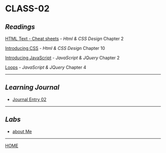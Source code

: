 # CLASS-02

## *Readings*

[HTML Text - Cheat sheets](https://cassandraortiz.github.io/reading-notes/Class02/class-02_html-text) - <cite>Html & CSS Design</cite> Chapter 2

[Introducing CSS](https://cassandraortiz.github.io/reading-notes/Class02/class-02_css-intro) - <cite>Html & CSS Design</cite> Chapter 10

[Introducing JavaScript](https://cassandraortiz.github.io/reading-notes/Class02/class-02_java-intro) - <cite>JavaScript & JQuery</cite> Chapter 2

[Loops](https://cassandraortiz.github.io/reading-notes/Class02/class-02_loops) - <cite>JavaScript & JQuery</cite> Chapter 4

---

## *Learning Journal*

 - [Journal Entry 02](https://cassandraortiz.github.io/reading-notes/Class02/class-02_journal) 

---

## *Labs*

 - [about Me](https://cassandraortiz.github.io/aboutMe) 

---

[HOME](https://cassandraortiz.github.io/reading-notes)
